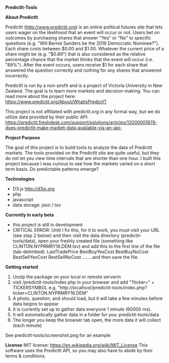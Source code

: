**PredictIt-Tools**

**About PredictIt**

PredictIt (http://www.predictit.org) is an online political futures site that lets users wager on the likelihood that an event will occur or not. Users bet on outcomes by purchasing shares that answer "Yes" or "No" to specific questions (e.g. "Will Bernie Sanders be the 2016 Democratic Nominee?"). Each share costs between $0.00 and $1.00. Whatever the current price of a share might be (e.g. "$0.89") that is also considered as the relative percentage chance that the market thinks that the event will occur (i.e. "89%"). After the event occurs, users receive $1 for each share that answered the question correctly and nothing for any shares that answered incorrectly.

PredictIt is run by a non-profit and is a project of Victoria University in New Zealand. The goal is to learn more markets and decision-making. You can read more about the project here: https://www.predictit.org/About/WhatIsPredictIT

This project is not affiliated with predictit.org in any formal way, but we do utilize data provided by their public API: https://predictit.freshdesk.com/support/solutions/articles/12000001878-does-predictit-make-market-data-available-via-an-api-


**Project Purpose**

The goal of this project is to build tools to analyze the data of PredictIt markets. The tools provided on the PredictIt site are quite useful, but they do not let you view time intervals that are shorter than one hour. I built this project because I was curious to see how the markets varied on a short term basis.  Do predictable patterns emerge?

**Technologies**
- D3.js http://d3js.org
- php
- javascript
- data storage: json / tsv

**Currently in early beta**
- this project is still in development
- CRITICAL ERROR: Until I fix this, for it to work, you must visit your URL (see step 2 below) and then visit the data directory (predictit-tools/data), open your freshly created file (something like CLINTON.NYPRMRY16.DEM.tsv) and add this to the first line of the file (tab-delimtted):	LastTradePrice	BestBuyYesCost	BestBuyNoCost	BestSellYesCost	BestSellNoCost ........and then save the file.

**Getting started**
1. Unzip the package on your local or remote server/n
2. visit /predictit-tools/index.php in your browser and add "?ticker=" + TICKERSYMBOL
   e.g. "http://localhost/predictit-tools/index.php?ticker=CLINTON.NYPRMRY16.DEM"
3. A photo, question, and  should load, but it will take a few minutes before data begins to appear 
4. It is currently set up to gather data everyone 1 minute (60000 ms). 
5. It will automatically gather data in a folder for you: predictit-tools/data
6. The longer you keep the browser tab open, the more data it will collect (each minute)

See predictit-tools/screenshot.png for an example


**License**
MIT license: https://en.wikipedia.org/wiki/MIT_License
This software uses the PredictIt API, so you may also have to abide by their terms & conditions.



